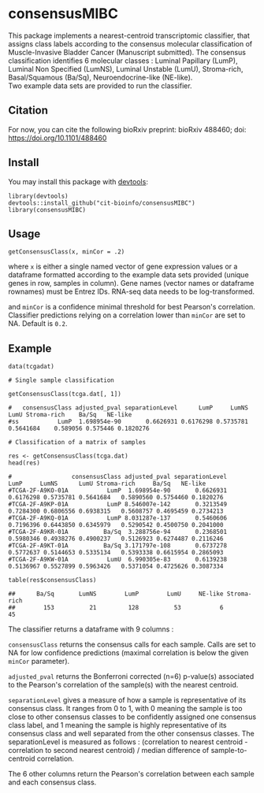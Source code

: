 # consensusMIBC
This package implements a nearest-centroid transcriptomic classifier, that assigns class labels according to the consensus molecular classification of Muscle-Invasive Bladder Cancer (Manuscript submitted). The consensus classification identifies 6 molecular classes : Luminal Papillary (LumP), Luminal Non Specified (LumNS), Luminal Unstable (LumU), Stroma-rich, Basal/Squamous (Ba/Sq), Neuroendocrine-like (NE-like).  
Two example data sets are provided to run the classifier.

## Citation
For now, you can cite the following bioRxiv preprint: 
bioRxiv 488460; doi: https://doi.org/10.1101/488460

## Install
You may install this package with [devtools]:

[devtools]: https://github.com/hadley/devtools

```{r}
library(devtools)
devtools::install_github("cit-bioinfo/consensusMIBC")
library(consensusMIBC)
```

## Usage
```{r}
getConsensusClass(x, minCor = .2)
```
where `x` is either a single named vector of gene expression values or a dataframe formatted according to the example data sets provided (unique genes in row, samples in column). Gene names (vector names or dataframe rownames) must be Entrez IDs. RNA-seq data needs to be log-transformed.

and `minCor` is a confidence minimal threshold for best Pearson's correlation. Classifier predictions relying on a correlation lower than `minCor` are set to NA. Default is `0.2`.

## Example
```{r}
data(tcgadat)

# Single sample classification

getConsensusClass(tcga.dat[, 1])

#   consensusClass adjusted_pval separationLevel      LumP     LumNS      LumU Stroma-rich    Ba/Sq   NE-like
#ss           LumP  1.698954e-90       0.6626931 0.6176298 0.5735781 0.5641684    0.589056 0.575446 0.1820276

# Classification of a matrix of samples

res <- getConsensusClass(tcga.dat)
head(res)

#                 consensusClass adjusted_pval separationLevel      LumP     LumNS      LumU Stroma-rich     Ba/Sq   NE-like
#TCGA-2F-A9KO-01A           LumP  1.698954e-90       0.6626931 0.6176298 0.5735781 0.5641684   0.5890560 0.5754460 0.1820276
#TCGA-2F-A9KP-01A           LumP 8.546007e-142       0.3213549 0.7284300 0.6806556 0.6938315   0.5608757 0.4695459 0.2734213
#TCGA-2F-A9KQ-01A           LumP 8.031287e-137       0.5460606 0.7196396 0.6443850 0.6345979   0.5290542 0.4500750 0.2041000
#TCGA-2F-A9KR-01A          Ba/Sq  3.288756e-94       0.2368501 0.5980346 0.4938276 0.4900237   0.5126923 0.6274487 0.2116246
#TCGA-2F-A9KT-01A          Ba/Sq 3.171797e-108       0.6737278 0.5772637 0.5144653 0.5335134   0.5393338 0.6615954 0.2865093
#TCGA-2F-A9KW-01A           LumU  6.990305e-83       0.6139238 0.5136967 0.5527899 0.5963426   0.5371054 0.4725626 0.3087334

table(res$consensusClass)

##      Ba/Sq       LumNS        LumP        LumU     NE-like Stroma-rich 
##        153          21         128          53           6          45 
```
The classifier returns a dataframe with 9 columns :  

`consensusClass` returns the consensus calls for each sample. Calls are set to NA for low confidence predictions (maximal correlation is below the given `minCor` parameter).  

`adjusted_pval` returns the Bonferroni corrected (n=6) p-value(s) associated to the Pearson's correlation of the sample(s) with the nearest centroid.  

`separationLevel` gives a measure of how a sample is representative of its consensus class. It ranges from 0 to 1, with 0 meaning the sample is too close to other consensus classes to be confidently assigned one consensus class label, and 1 meaning the sample is highly representative of its consensus class and well separated from the other consensus classes. The separationLevel is measured as follows : (correlation to nearest centroid - correlation to second nearest centroid) / median difference of sample-to-centroid correlation.  

The 6 other columns return the Pearson's correlation between each sample and each consensus class.

